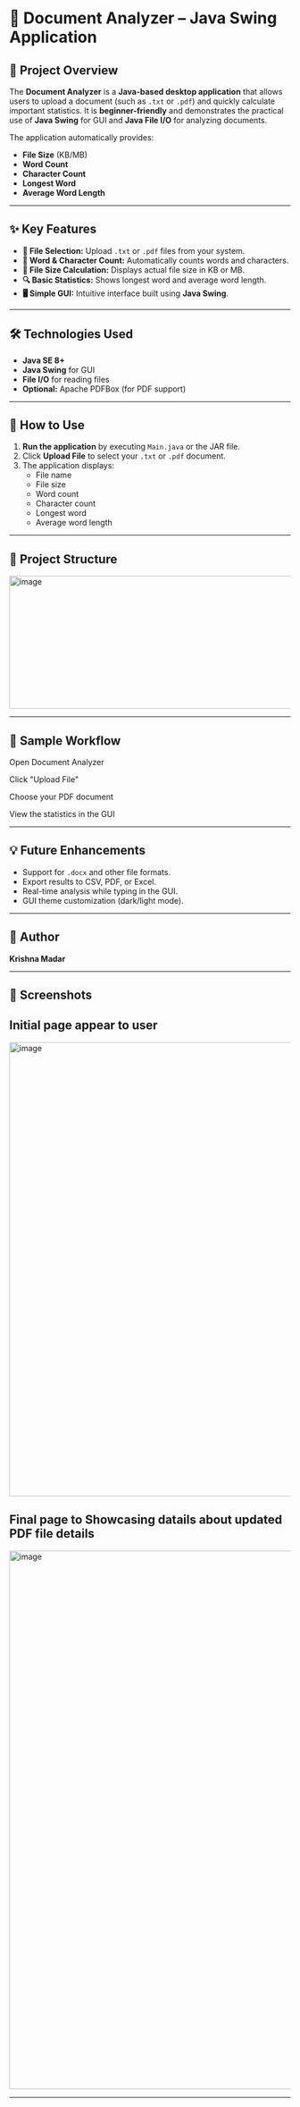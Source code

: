 # 📄 Document Analyzer – Java Swing Application

## 🔹 Project Overview
The **Document Analyzer** is a **Java-based desktop application** that allows users to upload a document (such as `.txt` or `.pdf`) and quickly calculate important statistics. It is **beginner-friendly** and demonstrates the practical use of **Java Swing** for GUI and **Java File I/O** for analyzing documents.

The application automatically provides:

- **File Size** (KB/MB)  
- **Word Count**  
- **Character Count**  
- **Longest Word**  
- **Average Word Length**  

---

## ✨ Key Features
- **📂 File Selection:** Upload `.txt` or `.pdf` files from your system.  
- **📝 Word & Character Count:** Automatically counts words and characters.  
- **📏 File Size Calculation:** Displays actual file size in KB or MB.  
- **🔍 Basic Statistics:** Shows longest word and average word length.  
- **🖥️ Simple GUI:** Intuitive interface built using **Java Swing**.  

---

## 🛠 Technologies Used
- **Java SE 8+**  
- **Java Swing** for GUI  
- **File I/O** for reading files  
- **Optional:** Apache PDFBox (for PDF support)  

---

## 🚀 How to Use
1. **Run the application** by executing `Main.java` or the JAR file.  
2. Click **Upload File** to select your `.txt` or `.pdf` document.  
3. The application displays:  
   - File name  
   - File size  
   - Word count  
   - Character count  
   - Longest word  
   - Average word length  

---

## 📂 Project Structure

<img width="619" height="238" alt="image" src="https://github.com/user-attachments/assets/a73e1ef4-1790-4252-9c64-dba20ed6d8d5" />


---

## 🔹 Sample Workflow

Open Document Analyzer

Click "Upload File"

Choose your PDF document

View the statistics in the GUI


---

## 💡 Future Enhancements
- Support for `.docx` and other file formats.  
- Export results to CSV, PDF, or Excel.  
- Real-time analysis while typing in the GUI.  
- GUI theme customization (dark/light mode).  

---

## 👤 Author
**Krishna Madar**  

---

## 📸 Screenshots

##  Initial page appear to user
<img width="1900" height="813" alt="image" src="https://github.com/user-attachments/assets/1d730b72-f064-455f-81df-0838172ff14d" />

## Final page to Showcasing datails about updated PDF file details
<img width="1915" height="964" alt="image" src="https://github.com/user-attachments/assets/63b86745-bd8b-43f3-988f-2f9fe7a1ac9b" />



---




